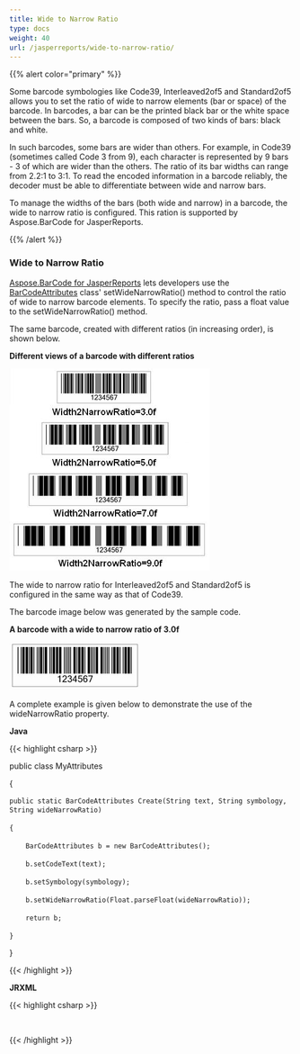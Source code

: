 ```yaml
---
title: Wide to Narrow Ratio
type: docs
weight: 40
url: /jasperreports/wide-to-narrow-ratio/
---
```


{{% alert color="primary" %}} 

Some barcode symbologies like Code39, Interleaved2of5 and Standard2of5 allows you to set the ratio of wide to narrow elements (bar or space) of the barcode. In barcodes, a bar can be the printed black bar or the white space between the bars. So, a barcode is composed of two kinds of bars: black and white.

In such barcodes, some bars are wider than others. For example, in Code39 (sometimes called Code 3 from 9), each character is represented by 9 bars - 3 of which are wider than the others. The ratio of its bar widths can range from 2.2:1 to 3:1. To read the encoded information in a barcode reliably, the decoder must be able to differentiate between wide and narrow bars. 

To manage the widths of the bars (both wide and narrow) in a barcode, the wide to narrow ratio is configured. This ration is supported by Aspose.BarCode for JasperReports. 

{{% /alert %}} 
### **Wide to Narrow Ratio**
[Aspose.BarCode for JasperReports](http://www.aspose.com/documentation/jasperreports-exporters/aspose.barcode-for-jasperreports/index.html) lets developers use the [BarCodeAttributes](/pages/createpage.action?spaceKey=barcodejasperreports&title=BarCodeAttributes&linkCreation=true&fromPageId=14221373) class' setWideNarrowRatio() method to control the ratio of wide to narrow barcode elements. To specify the ratio, pass a float value to the setWideNarrowRatio() method.

The same barcode, created with different ratios (in increasing order), is shown below.

**Different views of a barcode with different ratios** 

![todo:image_alt_text](wide-to-narrow-ratio_1.png)

The wide to narrow ratio for Interleaved2of5 and Standard2of5 is configured in the same way as that of Code39.

The barcode image below was generated by the sample code.

**A barcode with a wide to narrow ratio of 3.0f** 

![todo:image_alt_text](wide-to-narrow-ratio_2.png)

A complete example is given below to demonstrate the use of the wideNarrowRatio property. 

**Java**

{{< highlight csharp >}}

 public class MyAttributes

{

    public static BarCodeAttributes Create(String text, String symbology, String wideNarrowRatio)

    {

        BarCodeAttributes b = new BarCodeAttributes();

        b.setCodeText(text);

        b.setSymbology(symbology);

        b.setWideNarrowRatio(Float.parseFloat(wideNarrowRatio));

        return b;

    }

}



{{< /highlight >}}

**JRXML**

{{< highlight csharp >}}

 <image hAlign="Center">

<reportElement x="0" y="600"  width="500" height="250" />                

<imageExpression class="net.sf.jasperreports.engine.JRRenderable">

   <![CDATA[new com.aspose.barcode.jr.BarCodeRenderer(MyAttributes.Create(

      "12345678", "CODE39EXTENDED", "3.0f")

   )]]>

</imageExpression>

</image>



{{< /highlight >}}
